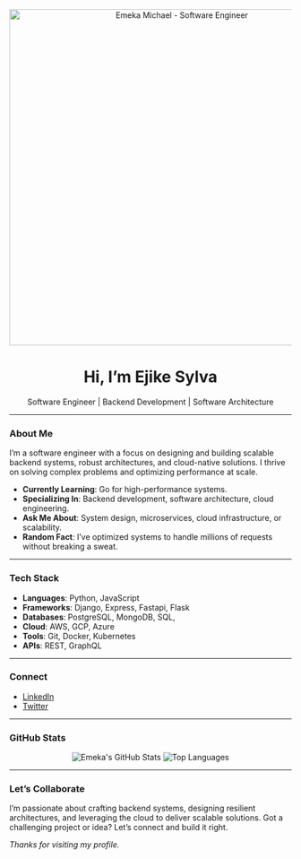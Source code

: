 <div align="center">
  <img src="https://github.com/MictovicDev/MictovicDev/raw/main/assets/header.gif" alt="Emeka Michael - Software Engineer" width="600"/>
  <h1>Hi, I’m Ejike Sylva</h1>
  <p>Software Engineer | Backend Development | Software Architecture</p>
</div>

---

### About Me

I’m a software engineer with a focus on designing and building scalable backend systems, robust architectures, and cloud-native solutions. I thrive on solving complex problems and optimizing performance at scale.

- **Currently Learning**: Go for high-performance systems.  
- **Specializing In**: Backend development, software architecture, cloud engineering.  
- **Ask Me About**: System design, microservices, cloud infrastructure, or scalability.  
- **Random Fact**: I’ve optimized systems to handle millions of requests without breaking a sweat.  

---

### Tech Stack

- **Languages**: Python, JavaScript  
- **Frameworks**: Django, Express, Fastapi, Flask  
- **Databases**: PostgreSQL, MongoDB, SQL, 
- **Cloud**: AWS, GCP, Azure  
- **Tools**: Git, Docker, Kubernetes 
- **APIs**: REST, GraphQL  

---

### Connect

- [LinkedIn](https://www.linkedin.com/in/emeka-michael-2059a3230/)  
- [Twitter](https://twitter.com/Mictovic_)  

---

### GitHub Stats

<div align="center">
  <img src="https://github-readme-stats.vercel.app/api?username=MictovicDev&show_icons=true&theme=dark" alt="Emeka's GitHub Stats" />
  <img src="https://github-readme-stats.vercel.app/api/top-langs/?username=MictovicDev&layout=compact&theme=dark" alt="Top Languages" />
</div>

---

### Let’s Collaborate

I’m passionate about crafting backend systems, designing resilient architectures, and leveraging the cloud to deliver scalable solutions. Got a challenging project or idea? Let’s connect and build it right.

*Thanks for visiting my profile.*
